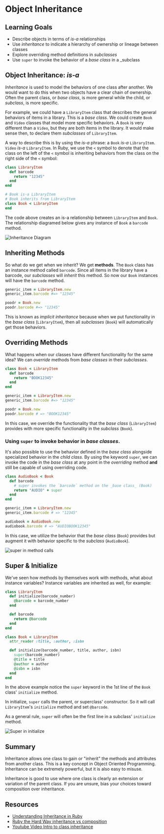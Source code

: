 # Object Inheritance
## Learning Goals
- Describe objects in terms of _is-a_ relationships
- Use _inheritance_ to indicate a hierarchy of ownership or lineage between classes
- Explore overriding method definitions in _subclasses_
- Use `super` to invoke the behavior of a _base class_ in a _subclass

## Object Inheritance: _is-a_
_Inheritance_ is used to model the behaviors of one class after another. We would want to do this when two objects have a clear chain of ownership. Often the parent class, or _base class_, is more general while the child, or _subclass_, is more specific.

For example, we could have a `LibraryItem` class that describes the general behaviors of items in a library. This is a _base class_. We could create `Book` and `Video` classes that model more specific behaviors. A `Book` is very different than a `Video`, but they are both items in the library. It would make sense then, to declare them _subclasses_ of `LibraryItem`.

A way to describe this is by using the _is-a_ phrase: a `Book` _is-a_ `LibraryItem`. `Video` _is-a_ `LibraryItem`. In Ruby, we use the `<` symbol to denote that the class on the left of the `<` symbol is inheriting behaviors from the class on the right side of the `<` symbol:

```ruby
class LibraryItem
  def barcode
    return "12345"
  end
end

# Book is-a LibraryItem
# Book inherits from LibraryItem
class Book < LibraryItem
end
```

The code above creates an is-a relationship between `LibraryItem` and `Book`.  The relationship diagramed below gives any instance of `Book` a `barcode` method.

![Inheritance Diagram](images/basicInheritance.png)

## Inheriting Methods
So what do we get when we inherit? We get __methods__. The  `Book` class has an instance method called `barcode`. Since all items in the library have a barcode, our _subclasses_ will _inherit_ this method. So now our `Book` instances will have the `barcode` method.

```ruby
generic_item = LibraryItem.new
generic_item.barcode #=> "12345"

poodr = Book.new
poodr.barcode #=> "12345"
```

This is known as _implicit inheritance_ because when we put functionality in the _base class_ (`LibraryItem`), then all _subclasses_ (`Book`) will automatically get those behaviors.

## Overriding Methods
What happens when our classes have different functionality for the same idea? We can _override_ methods from _base classes_ in their _subclasses_.

```ruby
class Book < LibraryItem
  def barcode
    return "BOOK12345"
  end
end

generic_item = LibraryItem.new
generic_item.barcode #=> "12345"

poodr = Book.new
poodr.barcode # => "BOOK12345"
```

In this case, we override the functionality that the _base class_ (`LibraryItem`) provides with more specific functionality in the _subclass_ (`Book`).

### Using `super` to invoke behavior in _base classes_.

It's also possible to use the behavior defined in the _base class_ alongside specialized behavior in the _child class_. By using the keyword `super`, we can invoke the code in the _base class_ at any point in the _overriding_ method __and__ still be capable of using overriding code.

```ruby
class AudioBook < Book
  def barcode
    # super invokes the `barcode` method on the _base class_ (Book)
    return "AUDIO" + super
  end
end

generic_item = LibraryItem.new
generic_item.barcode # => "12345"

audiobook = AudioBook.new
audiobook.barcode # => "AUDIOBOOK12345"
```

In this case, we utilize the behavior that the _base class_ (`Book`) provides but augment it with behavior specific to the _subclass_ (`AudioBook`).

![super in method calls](images/super.png)

## Super & Initialize

We've seen how methods by themselves work with methods, what about instance variables?  Instance variables are inherited as well, for example:

```ruby
class LibraryItem
  def initialize(barcode_number)
    @barcode = barcode_number
  end

  def barcode
    return @barcode
  end
end

class Book < LibraryItem
  attr_reader :title, :author, :isbn

  def initialize(barcode_number, title, author, isbn)
    super(barcode_number)
    @title = title
    @author = author
    @isbn = isbn
  end
end
```

In the above example notice the `super` keyword in the 1st line of the `Book` class' `initialize` method.  

In initialize, `super` calls the parent, or superclass' constructor.  So it will call `LibraryItem`'s `initialize` method and set `@barcode`.  

As a general rule, `super` will often be the first line in a subclass' `initialize` method.  

![Super in initialize ](images/inheritance-super.png)

## Summary

Inheritance allows one class to gain or "inherit" the methods and attributes from another class.  This is a key concept in Object Oriented Programming.  Inheritance can be extremely powerful, but it is also easy to misuse.  

Inheritance is good to use where one class is clearly an extension or variation of the parent class.  If you are unsure, bias your choices toward composition over inheritance.  

## Resources
- [Understanding Inheritance in Ruby](http://culttt.com/2015/06/24/understanding-inheritance-in-ruby/)
- [Ruby the Hard Way inheritance vs composition](https://learnrubythehardway.org/book/ex44.html)
- [Youtube Video Intro to class inheritance](https://www.youtube.com/watch?v=hrCKyNFSaos)
